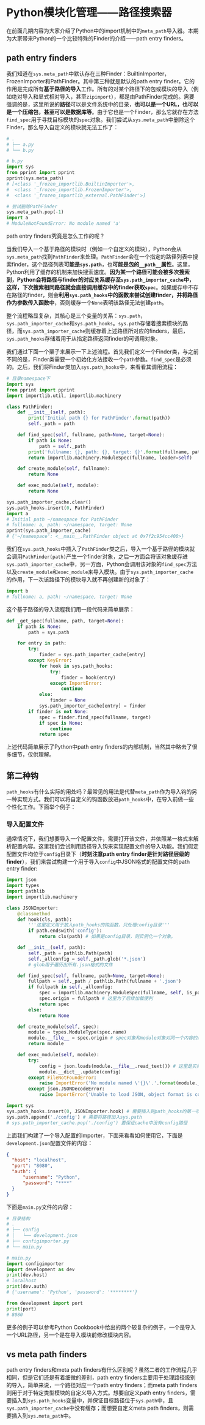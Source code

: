 # Python模块化管理——路径搜索器

在前面几期内容为大家介绍了Python中的import机制中的`meta_path`导入器。本期为大家带来Python的一个比较特殊的Finder的介绍——path entry finders。

## path entry finders

我们知道在`sys.meta_path`中默认存在三种Finder：BuiltinImporter，FrozenImporter和PathFinder。其中第三种就是默认的path entry finder。它的作用是完成所有**基于路径的导入**工作。所有的对某个路径下的包或模块的导入（例如绝对导入和显式相对导入，甚至`zipimport`），都是由PathFinder完成的。需要强调的是，这里所说的**路径**可以是文件系统中的目录，**也可以是一个URL，也可以是一个压缩包，甚至可以是数据库等**。由于它也是一个Finder，那么它就存在方法`find_spec`用于寻找目标模块的`spec`对象。我们尝试从`sys.meta_path`中删除这个Finder，那么导入自定义的模块就无法工作了：

```python
# .
# ├── a.py
# └── b.py

# b.py
import sys
from pprint import pprint
pprint(sys.meta_path)
# [<class '_frozen_importlib.BuiltinImporter'>,
#  <class '_frozen_importlib.FrozenImporter'>,
#  <class '_frozen_importlib_external.PathFinder'>]

# 尝试删除PathFinder
sys.meta_path.pop(-1)
import a
# ModuleNotFoundError: No module named 'a'
```

path entry finders究竟是怎么工作的呢？

当我们导入一个基于路径的模块时（例如一个自定义的模块），Python会从`sys.meta_path`找到`PathFinder`来处理。`PathFinder`会在一个指定的路径列表中搜索finder，这个路径列表**可能是`sys.path`**，也**可能是包的`__path__`属性**。这里，Python利用了缓存的机制来加快搜索速度。**因为某一个路径可能会被多次搜索到，Python会将路径与finder的对应关系缓存至`sys.path_importer_cache`中，这样，下次搜索相同路径就会直接调用缓存中的finder获取`spec`**。如果缓存中不存在路径的finder，则会**利用`sys.path_hooks`中的函数来尝试创建finder，并将路径作为参数传入函数中**，否则缓存一个`None`表明该路径无法创建`path`。

整个流程略显复杂，其核心是三个变量的关系：`sys.path`，`sys.path_importer_cache`和`sys.path_hooks`。`sys.path`存储着搜索模块的路径，而`sys.path_importer_cache`则缓存着上述路径所对应的finders，最后，`sys.path_hooks`存储着用于从指定路径返回finder的可调用对象。

我们通过下面一个栗子来展示一下上述流程。首先我们定义一个Finder类，与之前不同的是，Finder类需要一个初始化方法接收一个`path`参数。`find_spec`是必须的。之后，我们将Finder类加入`sys.path_hooks`中，来看看其调用流程：

```python
# 目录namespace下
import sys
from pprint import pprint
import importlib.util, importlib.machinery

class PathFinder:
    def __init__(self, path):
        print('Initial path {} for PathFinder'.format(path))
        self._path = path

    def find_spec(self, fullname, path=None, target=None):
        if path is None:
            path = self._path
        print('fullname: {}, path: {}, target: {}'.format(fullname, path, target))
        return importlib.machinery.ModuleSpec(fullname, loader=self)

    def create_module(self, fullname):
        return None

    def exec_module(self, module):
        return None

sys.path_importer_cache.clear()
sys.path_hooks.insert(0, PathFinder)
import a
# Initial path ~/namespace for PathFinder
# fullname: a, path: ~/namespace, target: None
pprint(sys.path_importer_cache)
# {'~/namespace': <__main__.PathFinder object at 0x7f2c954cc400>}
```

我们在`sys.path_hooks`中插入了`PathFinder`类之后，导入一个基于路径的模块就会调用`PathFinder(path)`产生一个finder对象，之后一方面会将该对象缓存进`sys.path_importer_cache`中，另一方面，Python会调用该对象的`find_spec`方法以及`create_module`和`exec_module`来导入模块。由于`sys.path_importer_cache`的作用，下一次该路径下的模块导入就不再创建新的对象了：

```python
import b
# fullname: a, path: ~/namespace, target: None
```

这个基于路径的导入流程我们用一段代码来简单展示：

```python
def _get_spec(fullname, path, target=None):
	if path is None:
        path = sys.path

    for entry in path:
        try:
            finder = sys.path_importer_cache[entry]
        except KeyError:
            for hook in sys.path_hooks:
                try:
                    finder = hook(entry)
                except ImportError:
                    continue
            else:
                finder = None
            sys.path_importer_cache[entry] = finder
        if finder is not None:
            spec = finder.find_spec(fullname, target)
            if spec is None:
                continue
            return spec
```

上述代码简单展示了Python中path entry finders的内部机制，当然其中略去了很多细节，仅供理解。

## 第二种钩

`path_hooks`有什么实际的用处吗？最常见的用法是代替`meta_path`作为导入钩的另一种实现方式。我们可以将自定义的钩函数放进`path_hooks`中，在导入前做一些个性化工作。下面举个例子：

### 导入配置文件

通常情况下，我们想要导入一个配置文件，需要打开该文件，并依照某一格式来解析配置内容。这里我们尝试利用路径导入钩来实现配置文件的导入功能。我们假定配置文件均位于`config`目录下（**时刻注意path entry finder是针对路径层级的finder**），我们来尝试构建一个用于导入`config`中JSON格式的配置文件的path entry finder:

```python
import json
import types
import pathlib
import importlib.machinery

class JSONImporter:
    @classmethod
    def hook(cls, path):
        '''这里定义用于放入path_hooks的钩函数，只处理config目录'''
        if path.endswith('config'):
            return cls(path) # 如果是config目录，则实例化一个对象。

    def __init__(self, path):
        self._path = pathlib.Path(path)
        self._allconfig = self._path.glob('*.json') 
        # glob用于遍历出所有.json格式的文件

    def find_spec(self, fullname, path=None, target=None):
        fullpath = self._path / pathlib.Path(fullname + '.json')
        if fullpath in self._allconfig:
            spec = importlib.machinery.ModuleSpec(fullname, self, is_package=True)
            spec.origin = fullpath # 这里为了后续加载便利
            return spec
        else:
            return None

    def create_module(self, spec):
        module = types.ModuleType(spec.name)
        module.__file__ = spec.origin # spec对象和module对象对同一个内容的属性名不同
        return module

    def exec_module(self, module):
        try:
            config = json.loads(module.__file__.read_text()) # 这里是实际加载语句
            module.__dict__.update(config)
        except FileNotFoundError:
            raise ImportError('No module named \'{}\'.'.format(module.__name__)) from None
        except json.JSONDecodeError:
            raise ImportError('Unable to load JSON, object format is corrupted, file: {}'.format(module.__name__)) from None

import sys
sys.path_hooks.insert(0, JSONImporter.hook) # 需要插入到path_hooks的第一项
sys.path.append('./config') # 需要将路径加入sys.path
# sys.path_importer_cache.pop('./config') 要保证cache中没有config路径
```

上面我们构建了一个导入配置的Importer，下面来看看如何使用它，下面是`development.json`配置文件的内容：

```json
{
  "host": "localhost",
  "port": "8080",
  "auth": {
      "username": "Python",
      "password": "****"
  }
}
```

下面是`main.py`文件的内容：

```python
# 目录结构
# .
# ├── config
# │   └── development.json
# ├── configimporter.py
# └── main.py

# main.py
import configimporter
import development as dev
print(dev.host)
# localhost
print(dev.auth)
# {'username': 'Python', 'password': '********'}

from development import port
print(port)
# 8080
```

更多的例子可以参考Python Cookbook中给出的两个较复杂的例子，一个是导入一个URL路径，另一个是在导入模块前修改模块内容。

## vs meta path finders

path entry finders和meta path finders有什么区别呢？虽然二者的工作流程几乎相同，但是它们还是有着细微的差别，path entry finders主要用于处理路径级别的导入，简单来说，一个路径对应一个path entry finders；而meta path finders则用于对于特定类型模块的自定义导入方式。想要自定义path entry finders，需要插入到`sys.path_hooks`变量中，并保证目标路径位于`sys.path`中，且`sys.path_importer_cache`中没有缓存；而想要自定义meta path finders，则需要插入到`sys.meta_path`中。